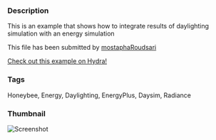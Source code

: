 ### Description 
This is an example that shows how to integrate results of daylighting simulation with an energy simulation

This file has been submitted by [mostaphaRoudsari](https://github.com/mostaphaRoudsari)

[Check out this example on Hydra!](http://hydrashare.github.io/hydra/viewer?owner=mostaphaRoudsari&fork=hydra_1&id=Integrated_Daylight_and_Energy_similation)
### Tags 
Honeybee, Energy, Daylighting, EnergyPlus, Daysim, Radiance
### Thumbnail 
![Screenshot](https://raw.githubusercontent.com/mostaphaRoudsari/hydra/master/Integrated_Daylight_and_Energy_similation/thumbnail.png)
